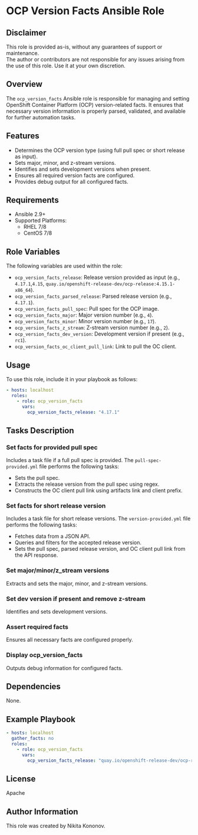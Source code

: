# OCP Version Facts Ansible Role

## Disclaimer
This role is provided as-is, without any guarantees of support or maintenance.  
The author or contributors are not responsible for any issues arising from the use of this role. Use it at your own discretion.

## Overview
The `ocp_version_facts` Ansible role is responsible for managing and setting OpenShift Container Platform (OCP) version-related facts. It ensures that necessary version information is properly parsed, validated, and available for further automation tasks.

## Features
- Determines the OCP version type (using full pull spec or short release as input).
- Sets major, minor, and z-stream versions.
- Identifies and sets development versions when present.
- Ensures all required version facts are configured.
- Provides debug output for all configured facts.

## Requirements
- Ansible 2.9+
- Supported Platforms:
  - RHEL 7/8
  - CentOS 7/8

## Role Variables
The following variables are used within the role:

- `ocp_version_facts_release`: Release version provided as input (e.g., `4.17.1`,`4.15`, `quay.io/openshift-release-dev/ocp-release:4.15.1-x86_64`).
- `ocp_version_facts_parsed_release`: Parsed release version (e.g., `4.17.1`).
- `ocp_version_facts_pull_spec`: Pull spec for the OCP image.
- `ocp_version_facts_major`: Major version number (e.g., `4`).
- `ocp_version_facts_minor`: Minor version number (e.g., `17`).
- `ocp_version_facts_z_stream`: Z-stream version number (e.g., `2`).
- `ocp_version_facts_dev_version`: Development version if present (e.g., `rc1`).
- `ocp_version_facts_oc_client_pull_link`: Link to pull the OC client.

## Usage
To use this role, include it in your playbook as follows:

```yaml
- hosts: localhost
  roles:
    - role: ocp_version_facts
      vars:
        ocp_version_facts_release: "4.17.1"
```
## Tasks Description

### Set facts for provided pull spec

Includes a task file if a full pull spec is provided. The `pull-spec-provided.yml` file performs the following tasks:

- Sets the pull spec.
- Extracts the release version from the pull spec using regex.
- Constructs the OC client pull link using artifacts link and client prefix.

### Set facts for short release version

Includes a task file for short release versions. The `version-provided.yml` file performs the following tasks:

- Fetches data from a JSON API.
- Queries and filters for the accepted release version.
- Sets the pull spec, parsed release version, and OC client pull link from the API response.

### Set major/minor/z_stream versions

Extracts and sets the major, minor, and z-stream versions.

### Set dev version if present and remove z-stream

Identifies and sets development versions.

### Assert required facts

Ensures all necessary facts are configured properly.

### Display ocp_version_facts

Outputs debug information for configured facts.

## Dependencies

None.

## Example Playbook

```yaml
- hosts: localhost
  gather_facts: no
  roles:
    - role: ocp_version_facts
      vars:
        ocp_version_facts_release: "quay.io/openshift-release-dev/ocp-release:4.8.0-x86_64"
```
## License

Apache

## Author Information

This role was created by Nikita Kononov.